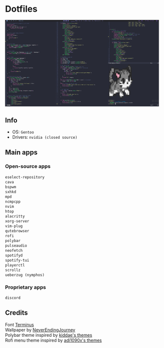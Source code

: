 # Dotfiles
![Preview](preview.png)  

## Info
- OS: `Gentoo`
- Drivers: `nvidia (closed source)`

## Main apps
### Open-source apps
```
eselect-repository
cava
bspwm
sxhkd
mpd
ncmpcpp
nvim
htop
alacritty
xorg-server
vim-plug
qutebrowser
rofi
polybar
pulseaudio
neofetch
spotifyd
spotify-tui
playerctl
scrollz
ueberzug (nymphos)
```
### Proprietary apps
```
discord
```

## Credits
Font [Terminus](http://terminus-font.sourceforge.net/)  
Wallpaper by [NeverEndingJourney](https://wallhaven.cc/w/13gqw1)  
Polybar theme inspired by [kiddae's themes](https://github.com/kiddae/polybar-themes)  
Rofi menu theme inspired by [adi1090x's themes](https://github.com/adi1090x/rofi)
